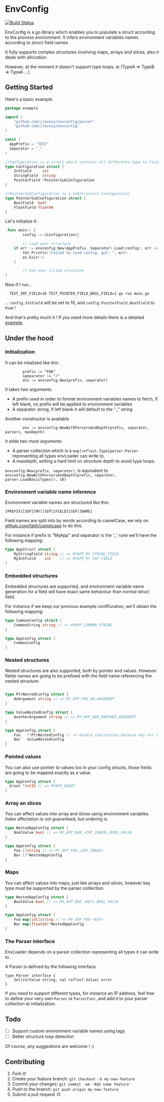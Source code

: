 # EnvConfig

[![Build Status](https://travis-ci.org/jlevesy/envconfig.svg?branch=master)](https://travis-ci.org/jlevesy/envconfig)

EnvConfig is a go library which enables you to populate a struct according to
the process environment. It infers environment variables names according to struct
field names.

It fully supports complex structures involving maps, arrays and slices, also it
deals with allocation.

However, at the moment it doesn't support type loops, ie (TypeA => TypeB => TypeA ...)

## Getting Started

Here's a basic example.

```go
package example

import (
	"github.com/jlevesy/envconfig/parser"
	"github.com/jlevesy/envconfig"
)

const (
  AppPrefix = "TEST"
  Separator = "_"
)

//Configuration is a struct which contains all differents type to field
type Configuration struct {
	IntField     int
	StringField  string
	PointerField *PointerSubConfiguration
}

//PointerSubConfiguration is a SubStructure Configuration
type PointerSubConfiguration struct {
	BoolField  bool
	FloatField float64
}
```

Let's initialize it:

```go
 func main() {
        config := &Configuration{}

        // load your structure
	if err := envconfig.New(AppPrefix, Separator).Load(config); err != nil {
		fmt.Println("Failed to load config, got: ", err)
		os.Exit(1)
	}

        // Use your filled structure
}
```

Now if I run...

```
  TEST_INT_FIELD=10 TEST_POINTER_FIELD_BOOL_FIELD=1 go run main.go
```

... `config.IntField` will be set to 10, and `config.PointerField.BoolField` to
true !

And that's pretty much it ! If you need more details there is a detailed
[example](https://github.com/jlevesy/envconfig/tree/master/example).

## Under the hood

### Initialization

It can be initalized like this :

```
        prefix := "FOO"
        speparator := "/"
        env := envconfig.New(prefix, separator)
```

It takes two arguments:

- A prefix used in order to format environment variables names to fetch, if left
  blank, no prefix will be applied to environment variables
- A separator string, if left blank it will default to the "_" string

Another constructor is available

```
        env := envconfig.NewWithParsersAndDepth(prefix, separator, parsers, maxDepth)
```

It adds two more arguments

- A parser collection which  is a `map[reflect.Type]parser.Parser` representing
  all types envLoader can write to.
- A maxdepth, setting a hard limit on structure depth to avoid type loops.

`envconfig.New(prefix, separator)`, is equivalent to `envconfig.NewWithParsersAndDepth(prefix, separator,
parser.LoadBasicTypes(), 10)`

### Environment variable name inference

Environment variable names are structured like this:

```
[PREFIX][SEP][MY][SEP][FIELD][SEP][NAME]
```

Field names are split into by words according to camelCase, we rely on
[github.com/fatih/camelcase](https://github.com/fatih/camelcase) to do this.

For instance if prefix is "MyApp" and separator is the '_' rune we'll have the following mapping:

```go
type AppStruct struct {
    MyStringField string // => MYAPP_MY_STRING_FIELD
    MyIntField    int    // => MYAPP_MY_INT_FIELD
}
```

### Embedded structures

Embedded structures are supported, and environment variable name generation for a field
will have exact same behaviour than normal struct field.

For instance if we keep our previous example confifuration, we'll obtain the
following mapping:

```go
type CommonConfig struct {
    CommonString string // => MYAPP_COMMON_STRING
}

type AppConfig struct {
    CommonConfig
}
```

### Nested structures

Nested structures are also supported, both by pointer and values. However
fields names are going to be prefixed with the field name referencing the
nested structure:

```go

type PtrNestedConfig struct {
    AnArgument string // => MY_APP_FOO_AN_ARGUMENT
}

type ValueNestedConfig struct {
    AnotherArgument string // => MY_APP_BAR_ANOTHER_ARGUMENT
}

type AppConfig struct {
    Foo   **PtrNestedConfig // => Double indirection because why not ?
    Bar   ValueNestedConfig
}

```

### Pointed values

You can also use pointer to values too in your config structs,
those fields are going to be mapped exactly as a value.

```go
type AppConfig struct {
  Groot *int32 // => MYAPP_GROOT
}
```

### Array an slices

You can affect values into array and slices using environment variables.
Index affectation is not guaranteed, but ordering is.

```go
type NestedAppConfig struct {
    BoolValue bool // => MY_APP_BAR_<INT_INDEX>_BOOL_VALUE
}

type AppConfig struct {
    Foo []string // => MY_APP_FOO_<INT_INDEX>
    Bar []*NestedAppConfig
}
```

### Maps

You can affect values into maps, just like arrays and slices, however key type
must be supported by the parser colllection.

```go
type NestedAppConfig struct {
    BoolValue bool // => MY_APP_BAR_<KEY>_BOOL_VALUE
}

type AppConfig struct {
    Foo map[int]string // => MY_APP_FOO_<KEY>
    Bar map[float64]*NestedAppConfig
}
```

### The Parser interface

EnvLoader depends on a parser collection representing all types it can
write to.

A Parser is defined by the following interface.

```
type Parser interface {
	Set(strValue string, val reflect.Value) error
}
```

If you need to support different types, for instance an IP address, feel free to
define your very own `Parser` or `ParserFunc`, and add it to your parser
collection at initialization.

## Todo

- [ ] Support custom environment variable names using tags
- [ ] Better structure loop detection

Of course, any suggestions are welcome ! :)

## Contributing
1. Fork it!
2. Create your feature branch: `git checkout -b my-new-feature`
3. Commit your changes: `git commit -am 'Add some feature'`
4. Push to the branch: `git push origin my-new-feature`
5. Submit a pull request :D
